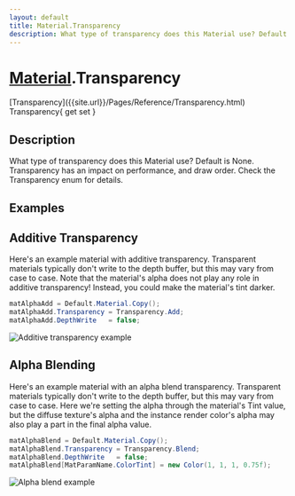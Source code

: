 ```yaml
---
layout: default
title: Material.Transparency
description: What type of transparency does this Material use? Default is None. Transparency has an impact on performance, and draw order. Check the Transparency enum for details.
---
```

# [Material]({{site.url}}/Pages/Reference/Material.html).Transparency

<div class='signature' markdown='1'>
[Transparency]({{site.url}}/Pages/Reference/Transparency.html) Transparency{ get set }
</div>

## Description
What type of transparency does this Material use?
Default is None. Transparency has an impact on performance, and
draw order. Check the Transparency enum for details.


## Examples

## Additive Transparency
Here's an example material with additive transparency.
Transparent materials typically don't write to the depth buffer,
but this may vary from case to case. Note that the material's
alpha does not play any role in additive transparency! Instead,
you could make the material's tint darker.
```csharp
matAlphaAdd = Default.Material.Copy();
matAlphaAdd.Transparency = Transparency.Add;
matAlphaAdd.DepthWrite   = false;
```
![Additive transparency example]({{site.screen_url}}/MaterialAlphaAdd.jpg)
## Alpha Blending
Here's an example material with an alpha blend transparency.
Transparent materials typically don't write to the depth buffer,
but this may vary from case to case. Here we're setting the alpha
through the material's Tint value, but the diffuse texture's
alpha and the instance render color's alpha may also play a part
in the final alpha value.
```csharp
matAlphaBlend = Default.Material.Copy();
matAlphaBlend.Transparency = Transparency.Blend;
matAlphaBlend.DepthWrite   = false;
matAlphaBlend[MatParamName.ColorTint] = new Color(1, 1, 1, 0.75f);
```
![Alpha blend example]({{site.screen_url}}/MaterialAlphaBlend.jpg)

